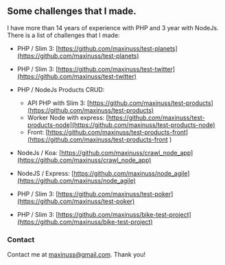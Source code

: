 ## Some challenges that I made.

I have more than 14 years of experience with PHP and 3 year with NodeJs.
There is a list of challenges that I made:

- PHP / Slim 3: [https://github.com/maxinuss/test-planets](https://github.com/maxinuss/test-planets)
- PHP / Slim 3: [https://github.com/maxinuss/test-twitter](https://github.com/maxinuss/test-twitter)

- PHP / NodeJs Products CRUD:
  - API PHP with Slim 3: [https://github.com/maxinuss/test-products](https://github.com/maxinuss/test-products)
  - Worker Node with express: [https://github.com/maxinuss/test-products-node](https://github.com/maxinuss/test-products-node)
  - Front: [https://github.com/maxinuss/test-products-front](https://github.com/maxinuss/test-products-front )

- NodeJs / Koa: [https://github.com/maxinuss/crawl_node_app](https://github.com/maxinuss/crawl_node_app)
- NodeJS / Express: [https://github.com/maxinuss/node_agile](https://github.com/maxinuss/node_agile)
- PHP / Slim 3: [https://github.com/maxinuss/test-poker](https://github.com/maxinuss/test-poker)
- PHP / Slim 3: [https://github.com/maxinuss/bike-test-project](https://github.com/maxinuss/bike-test-project)

### Contact

Contact me at [maxinuss@gmail.com](mailto:maxinuss@gmail.com).
Thank you!
